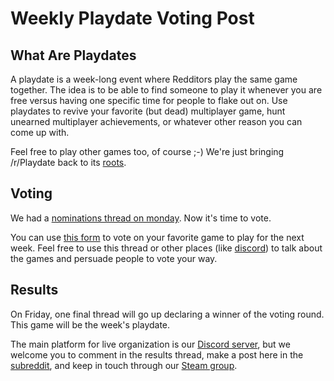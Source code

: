 # Weekly Playdate Voting Post

## What Are Playdates

A playdate is a week-long event where Redditors play the same game together. The idea is to be able to find someone to play it whenever you are free versus having one specific time for people to flake out on. Use playdates to revive your favorite (but dead) multiplayer game, hunt unearned multiplayer achievements, or whatever other reason you can come up with.

Feel free to play other games too, of course ;-) We're just bringing /r/Playdate back to its [roots](https://www.reddit.com/r/gaming/comments/j8hpz/idea_for_subreddit_organize_nights_around/).

## Voting

We had a [nominations thread on monday](https://www.reddit.com/r/Playdate/comments/75dnoi/weekly_playdate_nominations_post/). Now it's time to vote.

You can use [this form](https://docs.google.com/forms/d/1lj9o23YQHXRSI80xdXLAIVUuqFBYyiE_1HtTq6bEzmg) to vote on your favorite game to play for the next week. Feel free to use this thread or other places (like [discord](https://discord.gg/playdate)) to talk about the games and persuade people to vote your way.

## Results

On Friday, one final thread will go up declaring a winner of the voting round. This game will be the week's playdate.

The main platform for live organization is our [Discord server](https://discord.gg/playdate), but we welcome you to comment in the results thread, make a post here in the [subreddit](https://www.reddit.com/r/Playdate/submit?selftext=true), and keep in touch through our [Steam group](http://steamcommunity.com/groups/joinplaydate).
